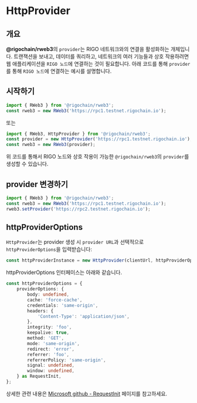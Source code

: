 # HttpProvider

## 개요
**@rigochain/rweb3**의 `provider`는 RIGO 네트워크와의 연결을 활성화하는 개체입니다. 트랜잭션을 보내고, 데이터를 쿼리하고,
네트워크의 여러 기능들과 상호 작용하려면 웹 애플리케이션을 `RIGO 노드`에 연결하는 것이 필요합니다. 아래 코드를 통해 `provider`를 통해 
`RIGO 노드`에 연결하는 예시를 설명합니다.

## 시작하기
```Typescript
import { RWeb3 } from '@rigochain/rweb3';
const rweb3 = new RWeb3('https://rpc1.testnet.rigochain.io');
```
또는
```Typescript
import { RWeb3, HttpProvider } from '@rigochain/rweb3';
const provider = new HttpProvider('https://rpc1.testnet.rigochain.io');
const rweb3 = new RWeb3(provider);
```
위 코드를 통해서 RIGO 노드와 상호 작용이 가능한 `@rigochain/rweb3`의 `provider`를 생성할 수 있습니다.

## provider 변경하기
```Typescript
import { RWeb3 } from '@rigochain/rweb3';
const rweb3 = new RWeb3('https://rpc1.testnet.rigochain.io');
rweb3.setProvider('https://rpc2.testnet.rigochain.io');
```

## httpProviderOptions
`HttpProvider`는 provider 생성 시 `provider URL`과 선택적으로 `httpProviderOptions`을 입력받습니다:

```Typescript
const httpProviderInstance = new HttpProvider(clientUrl, httpProviderOptions);
```

httpProviderOptions 인터페이스는 아래와 같습니다.
```Typescript
const httpProviderOptions = {
    providerOptions: {
        body: undefined,
        cache: 'force-cache',
        credentials: 'same-origin',
        headers: {
            'Content-Type': 'application/json',
        },
        integrity: 'foo',
        keepalive: true,
        method: 'GET',
        mode: 'same-origin',
        redirect: 'error',
        referrer: 'foo',
        referrerPolicy: 'same-origin',
        signal: undefined,
        window: undefined,
    } as RequestInit,
};
```
상세한 관련 내용은 [Microsoft github - RequestInit](https://microsoft.github.io/PowerBI-JavaScript/interfaces/_node_modules_typedoc_node_modules_typescript_lib_lib_dom_d_.requestinit.html)
페이지를 참고하세요.